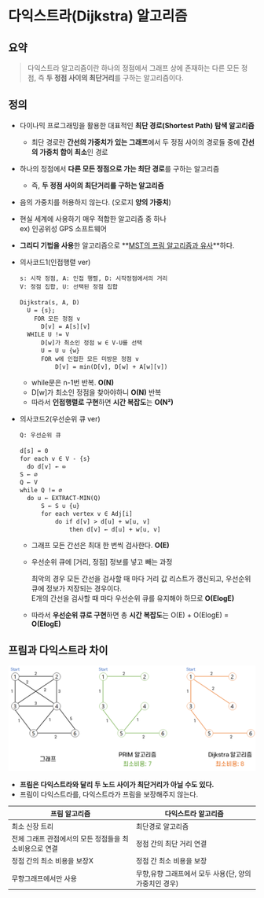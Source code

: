 # 다익스트라(Dijkstra) 알고리즘

## 요약

>다익스트라 알고리즘이란 하나의 정점에서 그래프 상에 존재하는 다른 모든 정점, 즉 **두 정점 사이의 최단거리**를 구하는 알고리즘이다.

## 정의

- 다이나믹 프로그래밍을 활용한 대표적인 **최단 경로(Shortest Path) 탐색 알고리즘**
  - 최단 경로란 **간선의 가중치가 있는 그래프**에서 두 정점 사이의 경로들 중에 **간선의 가중치 합이 최소**인 경로
  
- 하나의 정점에서 **다른 모든 정점으로 가는 최단 경로**를 구하는 알고리즘
  - 즉, **두 정점 사이의 최단거리를 구하는 알고리즘**
  
- 음의 가중치를 허용하지 않는다. (오로지 **양의 가중치**)

- 현실 세계에 사용하기 매우 적합한 알고리즘 중 하나<br/>
  ex) 인공위성 GPS 소프트웨어

- **그리디 기법을 사용**한 알고리즘으로 **<u>MST의 프림 알고리즘과 유사</u>**하다.

- 의사코드1(인접행렬 ver)

  ```
  s: 시작 정점, A: 인접 행렬, D: 시작정점에서의 거리
  V: 정점 집합, U: 선택된 정점 집합
  
  Dijkstra(s, A, D)
  	U = {s};
      FOR 모든 정점 v
  		D[v] = A[s][v]
  	WHILE U != V
  		D[w]가 최소인 정점 w ∈ V-U를 선택
  		U = U ∪ {w}
  		FOR w에 인접한 모든 미방문 정점 v
  			D[v] = min(D[v], D[w] + A[w][v])
  ```

  - while문은 n-1번 반복. **O(N)**
  - D[w]가 최소인 정점을 찾아야하니 **O(N)** 반복
  - 따라서 **인접행렬로 구현**하면 **시간 복잡도**는 **O(N²)**

- 의사코드2(우선순위 큐 ver)

  ```
  Q: 우선순위 큐
  
  d[s] = 0
  for each v ∈ V - {s}
  	do d[v] ← ∞
  S ← ∅
  Q ← V
  while Q != ∅
  	do u ← EXTRACT-MIN(Q)
  		S ← S ∪ {u}
  		for each vertex v ∈ Adj[i]
  			do if d[v] > d[u] + w[u, v]
  				then d[v] ← d[u] + w[u, v]
  ```

  - 그래프 모든 간선은 최대 한 번씩 검사한다. **O(E)**

  - 우선순위 큐에 [거리, 정점] 정보를 넣고 빼는 과정

    최악의 경우 모든 간선을 검사할 때 마다 거리 값 리스트가 갱신되고, 우선순위 큐에 정보가 저장되는 경우이다. <br/>E개의 간선을 검사할 때 마다 우선순위 큐를 유지해야 하므로 **O(ElogE)**

  - 따라서 **우선순위 큐로 구현**하면 총 **시간 복잡도**는 O(E) + O(ElogE) = **O(ElogE)**

## 프림과 다익스트라 차이

![프림과_다익스트라_차이](img/프림과_다익스트라_차이.jpg)

- **프림은 다익스트라와 달리 두 노드 사이가 최단거리가 아닐 수도 있다.**
- 프림이 다익스트라를, 다익스트라가 프림을 보장해주지 않는다.

| 프림 알고리즘                                          | 다익스트라 알고리즘                                    |
| ------------------------------------------------------ | ------------------------------------------------------ |
| 최소 신장 트리                                         | 최단경로 알고리즘                                      |
| 전체 그래프 관점에서의 모든 정점들을 최소비용으로 연결 | 정점 간의 최단 거리 연결                               |
| 정점 간의 최소 비용을 보장X                            | 정점 간 최소 비용을 보장                               |
| 무향그래프에서만 사용                                  | 무향,유향 그래프에서 모두 사용(단, 양의 가중치인 경우) |

